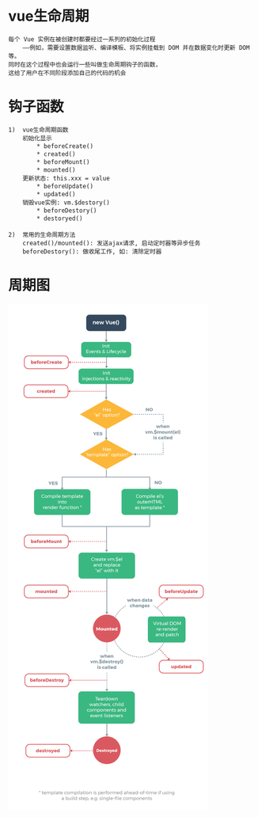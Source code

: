 # vue生命周期
    每个 Vue 实例在被创建时都要经过一系列的初始化过程
        ——例如，需要设置数据监听、编译模板、将实例挂载到 DOM 并在数据变化时更新 DOM 等。
    同时在这个过程中也会运行一些叫做生命周期钩子的函数，
    这给了用户在不同阶段添加自己的代码的机会
#  钩子函数
    1)	vue生命周期函数
        初始化显示
            * beforeCreate()
            * created()
            * beforeMount()
            * mounted()
        更新状态: this.xxx = value
            * beforeUpdate()
            * updated()
        销毁vue实例: vm.$destory()
            * beforeDestory()
            * destoryed()

    2)	常用的生命周期方法
        created()/mounted(): 发送ajax请求, 启动定时器等异步任务
        beforeDestory(): 做收尾工作, 如: 清除定时器
    
    
# 周期图
   ![vue生命周期](img/lifecycle.png)
    
